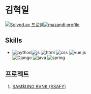 # 김혁일
[![Solved.ac
프로필](http://mazassumnida.wtf/api/v2/generate_badge?boj=rlagurdlf)](https://solved.ac/rlagurdlf)[![mazandi profile](http://mazandi.herokuapp.com/api?handle=rlagurdlf&theme=dark)](https://solved.ac/rlagurdlf)
## Skills
-  ![python](https://img.shields.io/badge/Python-14354C?style=for-the-badge&logo=python&logoColor=white)![js](https://img.shields.io/badge/JavaScript-F7DF1E?style=for-the-badge&logo=JavaScript&logoColor=white) ![html](https://img.shields.io/badge/HTML5-E34F26?style=for-the-badge&logo=html5&logoColor=white) ![css](https://img.shields.io/badge/CSS-239120?&style=for-the-badge&logo=css3&logoColor=white) 
![vue.js](https://img.shields.io/badge/vue.js-20232A?style=for-the-badge&logo=vue.js&logoColor=#4FC08D)  
![Django](https://img.shields.io/badge/Django-092E20.svg?style=for-the-badge&logo=Django&logoColor=white) ![java](https://img.shields.io/badge/Java-ED8B00?style=for-the-badge&logo=openjdk&logoColor=white) ![spring](https://img.shields.io/badge/Spring-6DB33F?style=for-the-badge&logo=spring&logoColor=white) 

## 프로젝트
1. [SAM$UNG BVNK (SSAFY)](https://github.com/hyeokil/SAMSUNG_BVNK_PJT)
